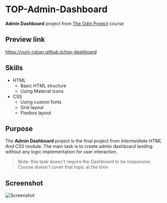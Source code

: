 # TOP-Admin-Dashboard
**Admin Dashboard** project from [The Odin Project](https://www.theodinproject.com/about) course

## Preview link
https://yurii-ruban.github.io/top-dashboard

## Skills
 - HTML
    * Basic HTML structure
    * Using Material icons
 - CSS
    * Using custom fonts
    * Grid layout
    * Flexbox layout

## Purpose
The **Admin Dashboard** project is the final project from <em>Intermediate HTML And CSS</em> module. The main task is to create admin dashboard landing without any logic implementation for user interaction.
> Note: this task doesn't require the Dashboard to be responsive. Course doesn't cover that topic at the time

## Screenshot
![Screenshot]()
